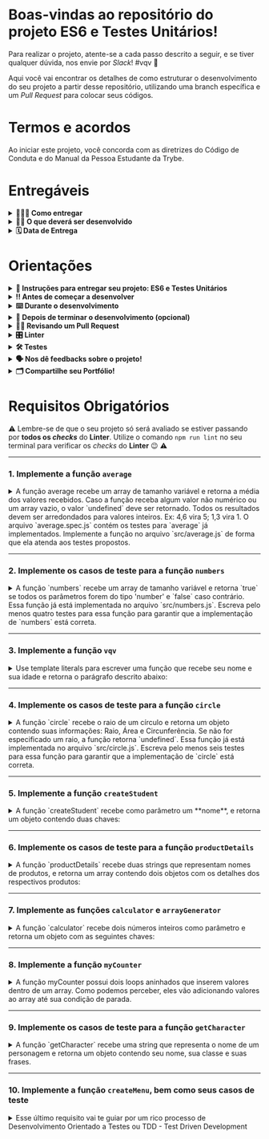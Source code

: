 # Boas-vindas ao repositório do projeto ES6 e Testes Unitários!

Para realizar o projeto, atente-se a cada passo descrito a seguir, e se tiver qualquer dúvida, nos envie por _Slack_! #vqv 🚀

Aqui você vai encontrar os detalhes de como estruturar o desenvolvimento do seu projeto a partir desse repositório, utilizando uma branch específica e um _Pull Request_ para colocar seus códigos.

# Termos e acordos

Ao iniciar este projeto, você concorda com as diretrizes do Código de Conduta e do Manual da Pessoa Estudante da Trybe.

# Entregáveis

<details>
  <summary><strong>🤷🏽‍♀️ Como entregar</strong></summary><br />
  
  Para entregar o seu projeto você deverá criar um Pull Request neste repositório.

  Lembre-se que você pode consultar nosso conteúdo sobre
[Git & GitHub](https://app.betrybe.com/course/4d67f5b4-34a6-489f-a205-b6c7dc50fc16/) e nosso [Blog - Git & GitHub](https://blog.betrybe.com/tecnologia/git-e-github/) sempre que precisar!

</details>

<details>
  <summary><strong>👨‍💻 O que deverá ser desenvolvido</strong></summary><br />

  Você implementará várias funções na resolução dos requisitos propostos e/ou testes unitários para garantir que as implementações das funções estão corretas, de acordo com o que está sendo solicitado em cada enunciado.

  Nesse projeto, você será capaz de:

  - Escrever testes unitários utilizando o módulo Jest do NodeJS para verificar o correto funcionamento das funções;
  - Escrever funções de forma que elas atendam a testes já implementados;
  - Escrever testes e funções utilizando uma abordagem de desenvolvimento orientado a testes.

  ## Desenvolvimento

  - Nos testes unitários que não estão implementados, você verá o comando `fail('Teste vazio!')`, que existe propositalmente para fazer o teste falhar.

  **Esse trecho de código deve ser removido a partir do momento que você começar a escrever o teste unitário**

  Sem o `fail('Teste vazio!')` nos blocos que ainda não contém código de teste, o resultado seria um falso positivo ou seja, a função testada passaria com sucesso mesmo sem de fato ter o teste implementado.

</details>

<details>
  <summary><strong>🗓 Data de Entrega</strong></summary><br />
  - Este projeto é individual;

  - Será `X` dia de projeto;

  - Data de entrega para avaliação final do projeto: `19/05/2022 14:00`

</details>

# Orientações

<details>
  <summary><strong>📝 Instruções para entregar seu projeto: ES6 e Testes Unitários</strong></summary><br />

  Este repositório contém um template de uma aplicação NodeJS (observe a existência do arquivo package.json). Após clonar o projeto e instalar as dependências através do `npm install`, você não precisará realizar nenhuma configuração adicional. Todos os arquivos estritamente necessários para finalizar o projeto já estão criados, não sendo necessária a criação de outros arquivos. Você deverá completar as funções e testes unitários de forma a satisfazer os requisitos listados na seção **Requisitos do projeto**.

  As funções a serem implementadas estão dentro da pasta `src` e seus respectivos testes estão na pasta `tests`. O nome dos arquivos também seguem uma ordem definida. Basicamente, os arquivos de teste possuem o nome do arquivo alvo (arquivo da funcionalidade) acrescido do nome `.spec.js`.

  Há um arquivo como `src/exemplo.js` que contém a implementação de uma função e um arquivo como `tests/exemplo.spec.js` com os testes unitários referentes à função presente no arquivo `src/exemplo.js`.

  Cada função possui um bloco de comentários em suas primeiras linhas explicando qual é o trabalho que a função deve realizar.

  **Você só deve alterar os arquivos indicados nos requisitos**, caso contrário sua avaliação poderá ser comprometida.

  Para entregar o seu projeto você deve criar um _Pull Request_ neste repositório. Este _Pull Request_ deve conter a implementação dos arquivos solicitados na seção **Requisitos do projeto**.

  ⚠️ É importante que seus arquivos permaneçam com os nomes fornecidos pelo projeto! Você pode adicionar outros arquivos somente se julgar necessário mas lembrando que novos arquivos não serão avaliados no projeto. Qualquer dúvida, procure a Pessoa Instrutora que acompanha a sua Tribo.

</details>

<details>
  <summary><strong>‼️ Antes de começar a desenvolver</strong></summary><br />

  1. Clone o repositório

  - `git clone git@github.com:tryber/sd-022-b-project-js-unit-tests.git`.
  - Entre na pasta do repositório que você acabou de clonar:
    - `cd sd-022-b-project-js-unit-tests`

  2. Instale as dependências

  -  `npm install`

  3. Crie uma branch a partir da branch `master`
  - Verifique que você está na branch `master`
    - Exemplo: `git branch`
  - Se não estiver, mude para a branch `master`
    - Exemplo: `git checkout master`
  - Agora crie uma branch para qual você vai submeter os `commits` do seu projeto
    - Você deve criar uma branch no seguinte formato: `nome-de-usuario-nome-do-projeto`
    - Exemplo: `git checkout -b joaozinho-js-unit-tests`

  4. Faça as alterações em qualquer uma das funções que pedem implementação. Por exemplo, a `average.js` em `src/`:

    ```javascript
    const average = () => {
      // adicione seu código aqui
    }

    module.exports = average
    ```

  5. Adicione as mudanças ao _stage_ do Git e faça um `commit`
  - Verifique que as mudanças ainda não estão no _stage_
    - Exemplo: `git status` (deve aparecer listado o arquivo _src/nomeDoArquivo.js_ em vermelho)
  - Adicione o arquivo alterado ao _stage_ do Git
      - Exemplo:
        - `git add .` (adicionando todas as mudanças - _que estavam em vermelho_ - ao stage do Git)
        - `git status` (deve aparecer listado o arquivo _src/nomeDoArquivo.js_ em verde)
  - Faça o `commit` inicial
      - Exemplo:
        - `git commit -m 'Inicia o projeto. VAMOS COM TUDO :rocket:'` (fazendo o primeiro commit)
        - `git status` (deve aparecer uma mensagem tipo: _nothing to commit_ )

  6. Adicione a sua branch com o novo `commit` ao repositório remoto
  - Usando o exemplo anterior: `git push -u origin joaozinho-js-unit-tests`

7. Crie um novo `Pull Request` _(PR)_
  - Vá até a página de _Pull Requests_ do [repositório no GitHub](https://github.com/tryber/sd-022-b-project-js-unit-tests/pulls)
  - Clique no botão verde _"New pull request"_
  - Clique na caixa de seleção _"Compare"_ e escolha a sua branch **com atenção**
  - Clique no botão verde _"Create pull request"_
  - Adicione uma descrição para o _Pull Request_ e clique no botão verde _"Create pull request"_
  - **Não se preocupe em preencher mais nada por enquanto!**
  - Volte até a [página de _Pull Requests_ do repositório](https://github.com/tryber/sd-022-b-project-js-unit-tests/pulls) e confira que o seu _Pull Request_ está criado.

</details>

<details>
  <summary><strong>⌨️ Durante o desenvolvimento</strong></summary><br />
  * ⚠️ **PULL REQUESTS COM ISSUES NO LINTER NÃO SERÃO AVALIADAS. ATENTE-SE PARA RESOLVÊ-LAS ANTES DE FINALIZAR O DESENVOLVIMENTO!** ⚠️

  - Faça `commits` das alterações que você fizer no código regularmente

  - Lembre-se de sempre, após um (ou alguns) `commits` atualizar o repositório remoto

  - Os comandos que você utilizará com mais frequência são:
  1. `git status` _(para verificar o que está em vermelho - fora do stage - e o que está em verde - em stage)_
  2. `git add` _(para adicionar arquivos ao stage do Git)_
  3. `git commit -m "Ação do commit` _(para criar um commit com os arquivos que estão no stage do Git)_
  4. `git push -u origin nome-da-branch` _(para enviar o commit para o repositório remoto na primeira vez que fizer o `push` de uma nova branch)_
  5. `git push` _(para enviar o commit para o repositório remoto após o passo anterior)_

</details>

<details>
  <summary><strong>🤝 Depois de terminar o desenvolvimento (opcional)</strong></summary><br />

  Para sinalizar que o seu projeto está pronto para o _"Code Review"_ dos seus colegas, faça o seguinte:

  - Vá até a página **DO SEU** _Pull Request_, adicione a label de _"code-review"_ e marque seus colegas:

    - No menu à direita, clique no _link_ **"Labels"** e escolha a _label_ **code-review**;

    - No menu à direita, clique no _link_ **"Assignees"** e escolha **o seu usuário**;

    - No menu à direita, clique no _link_ **"Reviewers"** e digite `students`, selecione o time `tryber/students-sd-022-b`.

  Caso tenha alguma dúvida, [aqui tem um video explicativo](https://vimeo.com/362189205).

  ⚠️ **Lembre-se de garantir que todas as _issues_ comentadas pelo Linter estão resolvidas!** ⚠️

</details>

<details>
  <summary><strong>🕵🏿 Revisando um Pull Request</strong></summary><br />

  Use o conteúdo sobre [Code Review](https://course.betrybe.com/real-life-engineer/code-review/) para te ajudar a revisar os _Pull Requests_.

</details>

<details>
  <summary><strong>🎛 Linter</strong></summary><br />

  Usaremos o [ESLint](https://eslint.org/) para fazer a análise estática do seu código.

  Este projeto já vem com as dependências relacionadas ao _linter_ configuradas nos arquivos `package.json`.

  Para poder rodar o `ESLint` em um projeto basta executar o comando `npm install` dentro do projeto e depois `npm run lint`. Se a análise do `ESLint` encontrar problemas no seu código, tais problemas serão mostrados no seu terminal. Se não houver problema no seu código, nada será impresso no seu terminal.

  Você pode também instalar o plugin do `ESLint` no `VSCode`. Para isso, basta fazer o download do [plugin `ESLint`](https://marketplace.visualstudio.com/items?itemName=dbaeumer.vscode-eslint) e instalá-lo.

</details>

<details>
  <summary><strong>🛠 Testes</strong></summary><br />

  Todos os requisitos do projeto serão testados **automaticamente** por meio do `Jest`.

  - Os comandos que você utilizará com mais frequência são:

    - `npm test` (executa todos os testes presentes na aplicação)
    - `npm test caminho/para/arquivo` (executa apenas os testes presentes no arquivo especificado)
     - Exemplo: `npm test tests/average.spec.js`

</details>

<details>
  <summary><strong>🗣 Nos dê feedbacks sobre o projeto!</strong></summary><br />

  Ao finalizar e submeter o projeto, não se esqueça de avaliar sua experiência preenchendo o formulário. Leva menos de 3 minutos!

  VERIFIQUE COM CUIDADO SE O LINK SE REFERE AO PROJETO CORRETO!!!

  Link: [FORMULÁRIO DE AVALIAÇÃO DE PROJETO](https://be-trybe.typeform.com/to/ZTeR4IbH)

  ⚠️ **O avaliador automático não necessariamente avalia seu projeto na ordem em que os requisitos aparecem no README, pois o objetivo dele é tornar ágil a avaliação. Portanto, ao perceber esse processo não se preocupe, ok?.**

</details>

<details>
  <summary><strong>🗂 Compartilhe seu Portfólio!</strong></summary><br />

  Você sabia que o LinkedIn é a principal rede social profissional? E que compartilhar o seu aprendizado por lá é muito importante para quem deseja construir uma carreira de sucesso?
  Compartilhe esse projeto no seu LinkedIn, marque o perfil da Trybe (@trybe) e mostre para a sua rede toda a sua evolução.

</details>

# Requisitos Obrigatórios

⚠️ Lembre-se de que o seu projeto só será avaliado se estiver passando por **todos os _checks_** do **Linter**. Utilize o comando `npm run lint` no seu terminal para verificar os _checks_ do **Linter** 😉 ⚠️

---

### 1. Implemente a função `average`

<details>
  <summary>A função average recebe um array de tamanho variável e retorna a média dos valores recebidos. Caso a função receba algum valor não numérico ou um array vazio, o valor `undefined` deve ser retornado. Todos os resultados devem ser arredondados para valores inteiros. Ex: 4,6 vira 5; 1,3 vira 1. O arquivo `average.spec.js` contém os testes para `average` já implementados. Implemente a função no arquivo `src/average.js` de forma que ela atenda aos testes propostos.</summary><br/>


  **O que será testado:**

  - Será validado se, ao receber um array de números, a função `average` retorna a média de seus valores;
  - Será validado se, ao receber um array que contém valores não numéricos, a função `average` retorna `undefined`;
  - Será validado se, ao receber um array vazio, a função `average` retorna `undefined`.

</details>

---

### 2. Implemente os casos de teste para a função `numbers`

<details>
  <summary>A função `numbers` recebe um array de tamanho variável e retorna `true` se todos os parâmetros forem do tipo 'number' e `false` caso contrário. Essa função já está implementada no arquivo `src/numbers.js`. Escreva pelo menos quatro testes para essa função para garantir que a implementação de `numbers` está correta.</summary><br/>

  **O que será testado:**

  - Será validado se no teste da função `numbers`, o retorno da função é `true` quando o array passado por parâmetro contém somente números.

</details>

---

### 3. Implemente a função `vqv`

<details>
  <summary>Use template literals para escrever uma função que recebe seu nome e sua idade e retorna o parágrafo descrito abaixo:</summary><br/>

  ```javascript
  `Oi, meu nome é Tunico!
  Tenho 30 anos,
  trabalho na Trybe e mando muito em programação!
  #VQV!`
  ```

  Caso a função seja chamada sem nenhum parâmetro, o valor `undefined` deve ser retornado. O arquivo `vqv.spec.js` contém os testes para `vqv` já implementados. Implemente a função no arquivo `src/vqv.js` de forma que ela atenda aos testes propostos.

  **O que será avaliado**

  - Será validado se `vqv` é uma função;
  - Será validado se a função `vqv` retorna dados do tipo string;
  - Será validado se a função `vqv` retorna a frase esperada quando passados parâmetros de nome e idade;
  - Será validado se a função `vqv`, quando chamada sem parâmetro, retorna `undefined`.

</details>

---

### 4. Implemente os casos de teste para a função `circle`

<details>

  <summary>A função `circle` recebe o raio de um círculo e retorna um objeto contendo suas informações: Raio, Área e Circunferência. Se não for especificado um raio, a função retorna `undefined`. Essa função já está implementada no arquivo `src/circle.js`. Escreva pelo menos seis testes para essa função para garantir que a implementação de `circle` está correta.</summary></br>

  **O que será avaliado**

  - Será validado se no teste da função `circle`, ao receber um raio, o retorno da função é um objeto com as informações corretas (Raio, Área e Circunferência).

</details>

---

### 5. Implemente a função `createStudent`

<details>
<summary>A função `createStudent` recebe como parâmetro um **nome**, e retorna um objeto contendo duas chaves:</summary></br>

  1. **name**, contendo o nome passado como parâmetro;
  2. **feedback**, contendo uma função que retorna a frase 'Eita pessoa boa!' ao ser chamada.

  O arquivo `createStudent.spec.js` contém os testes para `createStudent` já implementados. Implemente a função no arquivo `src/createStudent.js` de forma que ela atenda aos testes propostos.

  **O que será avaliado**

  - Será validado se a função `createStudent` retorna um objeto que contenha duas chaves: `name`, contendo o nome passado como parâmetro; e `feedback`, contendo uma função que retorna a frase 'Eita pessoa boa!' ao ser chamada.

</details>

---

### 6. Implemente os casos de teste para a função `productDetails`

<details>
  <summary>A função `productDetails` recebe duas strings que representam nomes de produtos, e retorna um array contendo dois objetos com os detalhes dos respectivos produtos:</summary></br>

  ```javascript
  productDetails('Alcool gel', 'Máscara');
  ```

  **Retorna:**

  ```js
  [
    {
      name: 'Alcool gel'
      details: {
        productId: 'Alcool gel123'
      }
    },
    {
      name: 'Máscara'
      details: {
        productId: 'Máscara123'
      }
    }
  ]
  ```

  Essa função já está implementada no arquivo `src/productDetails.js`. Escreva pelo menos cinco testes para essa função no arquivo `tests/productDetails.js` para garantir que a implementação de `productDetails` está correta.

  **O que será avaliado**

  - Será validado se no teste da função `productDetails`, ao receber duas strings, o retorno da função é um array de objetos e se cada objeto contém os dados necessários.

</details>

---

### 7. Implemente as funções `calculator` e `arrayGenerator`

<details>
  <summary>A função `calculator` recebe dois números inteiros como parâmetro e retorna um objeto com as seguintes chaves:</summary></br>
  - sum;
  - mult;
  - div;
  - sub.

  Para cada chave atribua como valor a operação correspondente à sua chave:
  - `sum:` retorna o resultado da soma dos dois números;
  - `mult:` retorna o resultado da multiplicação dos dois números;
  - `div:` retorna o resultado da divisão dos dois números;
  - `sub:` retorna o resultado da subtração dos dois números.

  Os resultados das divisões devem sempre ser arredondados para baixo.

  Parâmetros:
  - Dois números inteiros.

  Comportamento:
  ```javascript
  calculator(1, 2); // { sum: 3, mult: 2, div: 0, sub: -1 }
  ```

  Já a função `arrayGenerator` converte objetos em arrays, de chaves, valores ou ambos. Ela deve receber dois parâmetros:

  - o primeiro parâmetro deve ser uma string que indica o tipo de conversão;
  - o segundo parâmetro deve ser um objeto semelhante ao que é retornado pela função calculator que você acabou de desenvolver.

  Parâmetros:
  - Uma string que indica o tipo de conversão;
  - Um objeto no formato { sum: 3, mult: 2, div: 0, sub: -1 };

  Comportamento:
  ```javascript
  arrayGenerator('keys', { sum: 3, mult: 2, div: 1, sub: 0 }) // [ 'sum', 'mult', 'div', 'sub' ]
  arrayGenerator('values', { sum: 3, mult: 2, div: 1, sub: 0 }) // [ 3, 2, 1, 0 ]
  arrayGenerator('entries', { sum: 3, mult: 2, div: 1, sub: 0 }) // [ [ 'sum', 3 ], [ 'mult', 2 ], [ 'div', 1 ], [ 'sub', 0 ] ]
  ```
  O arquivo `objPlayground.spec.js` contém os testes para `calculator` e `arrayGenerator` já implementados. Implemente as funções no arquivo `src/objPlayground.js` de forma que ela atenda aos testes propostos.

  **O que será avaliado**

  - Será avaliado se a função `calculator` retorna os valores esperados;
  - Será avaliado se a função `arrayGenerator` retorna os valores esperados.

</details>

---

### 8. Implemente a função `myCounter`

<details>
  <summary>A função myCounter possui dois loops aninhados que inserem valores dentro de um array. Como podemos perceber, eles vão adicionando valores ao array até sua condição de parada.</summary></br>

   Corrija a função `myCounter`, sem eliminar nenhum dos loops de repetição, para que a função retorne o array correto. O arquivo `myCounter.spec.js` contém os testes para `myCounter` já implementados. Implemente a função no arquivo `src/myCounter.js` de forma que ela atenda aos testes propostos.

  **O que será avaliado**

  - Será validado se a função `myCounter` retorna os dados esperados de acordo com o que está implementado no teste.

</details>

---

### 9. Implemente os casos de teste para a função `getCharacter`

<details>

  <summary>A função `getCharacter` recebe uma string que representa o nome de um personagem e retorna um objeto contendo seu nome, sua classe e suas frases.</summary></br>

  ```javascript
  getCharacter('Arya');
  ```

  **Retorna:**

  ```javascript
  {
    name: 'Arya Stark',
    class: 'Rogue',
    phrases: ['Not today', 'A girl has no name.']
  }
  ```

  Essa função já está implementada no arquivo `src/getCharacter.js`. Escreva pelo menos seis testes para essa função no arquivo `tests/getCharacter.spec.js` para garantir que a implementação de `getCharacter` está correta.

  **O que será avaliado**

  - Será validado se no teste da função `getCharacter` ao receber uma string, o retorno da função é o esperado - de acordo com a tabela apresentada no arquivo de testes.
  - Será validado se no teste da função `getCharacter` ao não receber nenhum parâmetro, o retorno da função é `undefined`.
  - Será validado se o teste da função `getCharacter` verifica se o parâmetro é case sensitive.

</details>

---

### 10. Implemente a função `createMenu`, bem como seus casos de teste

<details>
  <summary>Esse último requisito vai te guiar por um rico processo de Desenvolvimento Orientado a Testes ou TDD - Test Driven Development</summary></br>

  Imagine a seguinte situação: você é responsável por escrever o código do sistema de pedidos de um restaurante através do qual será possível cadastrar um menu. Dado que um menu foi cadastrado, o sistema deve disponibilizar um objeto que permite:

  - Ler o menu cadastrado;
  - Fazer pedidos;
  - Verificar o que foi pedido;
  - Somar o valor da conta.

  A estrutura deste código e deste objeto já está definida e você precisa implementá-la. Você encontrará mais detalhes sobre a estrutura a ser seguida e exemplos do retorno da função no arquivo `src/restaurant.js`. 
  Você deverá se orientar através dos tópicos abaixo para garantir o bom desenvolvimento do sistema.

  **IMPORTANTE - BOAS PRÁTICAS TDD: COMECE PELO TESTE 1 DO ARQUIVO `tests/restaurant.spec.js`** 

  Se surgirem dúvidas, não deixe de consultar o nosso conteúdo sobre [TDD](https://app.betrybe.com/course/fundamentals/introducao-a-javascript-es6-e-testes-unitarios/primeiros-passos-em-jest/eb321d06-e126-4c84-8d7e-6134973bf081/conteudos/b02b5214-5797-436a-9c3f-aa9344361bd9/testando-em-pequenos-passos/d33319dc-ee06-4e09-97d6-4db1ac440e25?use_case=side_bar).

  1. No arquivo `tests/restaurant.spec.js`, escreva um teste que verifica se a função `createMenu()` retorna um objeto que possui a chave `fetchMenu`, a qual tem como valor uma função.

  2. No arquivo `tests/restaurant.spec.js`, escreva um teste que verifica se `'objetoRetornado.fetchMenu()'` retorna um objeto cujas chaves são somente `food` e `drink`, considerando que a função `createMenu()` foi chamada com o objeto: `{ food: {}, drink: {} }`.

  3. No arquivo `tests/restaurant.spec.js`, escreva um teste que verifica se o menu passado pra função `createMenu()` é idêntico ao menu recuperado pela função `'objetoRetornado.fetchMenu()'`.

  4. No arquivo `src/restaurant.js`, crie uma função `createMenu()` que, recebendo um objeto como parâmetro, retorna esse objeto com o seguinte formato: { fetchMenu: () => objetoPassadoPorParametro }.

  5. No arquivo `tests/restaurant.spec.js`, escreva um teste que verifica se `'objetoRetornado.consumption'`, após a criação do menu, retorna um array vazio.

  6. No arquivo `src/restaurant.js`, adicione ao objeto retornado por `createMenu()` uma chave `consumption` que, como valor inicial, tem um array vazio.

  7. No arquivo `tests/restaurant.spec.js`, escreva um teste que verifica se ao chamar uma função associada à chave `order` no objeto retornado, passando uma string como parâmetro (como `objetoRetornado.order('coxinha')`), tal string é adicionada ao array retornado em `objetoRetornado.consumption`.

  8. No arquivo `src/restaurant.js`, crie uma função, separada da função `createMenu()`, que, ao receber uma string como parâmetro, adiciona essa string ao array de `objetoRetornado.consumption`. Essa nova função será adicionada à chave `order`.

  9. No arquivo `tests/restaurant.spec.js`, escreva um teste que verifica se ao adicionar três pedidos, dentre bebidas e comidas, o array `objetoRetornado.consumption` contém os itens pedidos.

  10. No arquivo `tests/restaurant.spec.js`, escreva um teste que verifica se a função `order` aceita que pedidos repetidos sejam acrescidos a `consumption`.

  11. No arquivo `tests/restaurant.spec.js`, escreva um teste que verifica que, ao chamar `objetoRetornado.pay()`, retorna-se a soma dos preços de tudo que foi pedido, conforme registrado em `objetoRetornado.consumption`.

  12. No arquivo `src/restaurant.js`, adicione ao objeto retornado por `createMenu()` uma chave `pay` com uma função que percorre por todos os itens de `objetoRetornado.consumption`, soma o preço deles e retorna o valor somado acrescido de 10%. DICA: para isso, você precisará percorrer tanto o objeto da chave `food` quanto o objeto da chave `drink`.

  **O que será avaliado**

  * Será validado se a função `createMenu()` retorna os dados esperados.
  * Será validado se o teste da função `createMenu()` verifica cada um dos retornos da função e se estes retornos têm o comportamento esperado.

</details>
